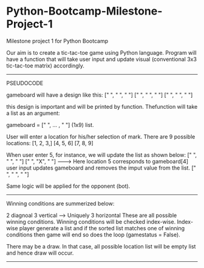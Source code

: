 # Python-Bootcamp-Milestone-Project-1
Milestone project 1 for Python Bootcamp


Our aim is to create a tic-tac-toe game using Python language. Program will have a function that will take user input and update visual (conventional 3x3 tic-tac-toe matrix) accordingly.

_______________________________________________________________________________________________________________________________________________________________________
PSEUDOCODE

gameboard will have a design like this:
[" ", " ", " "]
[" ", " ", " "]
[" ", " ", " "]

this design is important and will be printed by function. Thefunction will take a list as an argument:

gameboard = [" ", ... , " "] (1x9) list.

User will enter a location for his/her selection of mark. There are 9 possible locations:
[1, 2, 3,]
[4, 5, 6]
[7, 8, 9]

When user enter 5, for instance, we will update the list as shown below:
[" ", " ", " "]
[" ", "X", " "] ---> Here location 5 corresponds to gameboard[4] user input updates gameboard and removes the imput value from the list.
[" ", " ", " "]

Same logic will be applied for the opponent (bot).
_______________________________________________________________________________________________________________________________________________________________________
Winning conditions are summerized below:

2 diagnoal
3 vertical --> Uniquely
3 horizontal
These are all possible winning conditions. Winning conditions will be checked index-wise. Index-wise player generate a list and if the sorted list matches one of winning conditions then game will end so does the loop (gamestatus = False).


There may be a draw. In that case, all possible location list will be empty list and hence draw will occur.
_______________________________________________________________________________________________________________________________________________________________________
